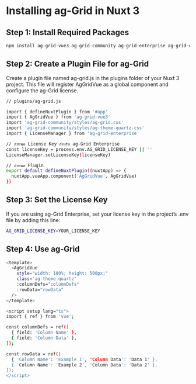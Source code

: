 # Installing ag-Grid in Nuxt 3

## Step 1: Install Required Packages

```bash
npm install ag-grid-vue3 ag-grid-community ag-grid-enterprise ag-grid-charts-enterprise
```


## Step 2: Create a Plugin File for ag-Grid
Create a plugin file named ag-grid.js in the plugins folder of your Nuxt 3 project. This file will register AgGridVue as a global component and configure the ag-Grid license.


```bash
// plugins/ag-grid.js

import { defineNuxtPlugin } from '#app'
import { AgGridVue } from 'ag-grid-vue3'
import 'ag-grid-community/styles/ag-grid.css'
import 'ag-grid-community/styles/ag-theme-quartz.css'
import { LicenseManager } from 'ag-grid-enterprise'

// กำหนด License Key สำหรับ ag-Grid Enterprise
const licenseKey = process.env.AG_GRID_LICENSE_KEY || ''
LicenseManager.setLicenseKey(licenseKey)

// กำหนด Plugin
export default defineNuxtPlugin((nuxtApp) => {
  nuxtApp.vueApp.component('AgGridVue', AgGridVue)
})
```


## Step 3: Set the License Key
If you are using ag-Grid Enterprise, set your license key in the project’s .env file by adding this line:

```bash
AG_GRID_LICENSE_KEY=YOUR_LICENSE_KEY
```

## Step 4: Use ag-Grid

```bash
<template>
  <AgGridVue
    style="width: 100%; height: 500px;"
    class="ag-theme-quartz"
    :columnDefs="columnDefs"
    :rowData="rowData"
  />
</template>

<script setup lang="ts">
import { ref } from 'vue';

const columnDefs = ref([
  { field: 'Column Name' },
  { field: 'Column Data' },
]);

const rowData = ref([
  { 'Column Name': 'Example 1', 'Column Data': 'Data 1' },
  { 'Column Name': 'Example 2', 'Column Data': 'Data 2' },
]);
</script>
```

